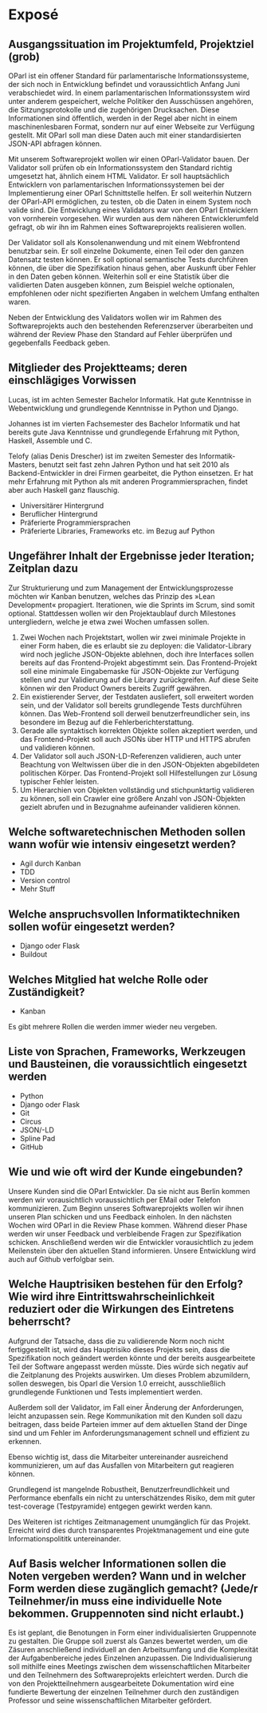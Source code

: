 # Exposé

## Ausgangssituation im Projektumfeld, Projektziel (grob)

OParl ist ein offener Standard für parlamentarische Informationssysteme, der sich noch in Entwicklung befindet und voraussichtlich Anfang Juni verabschiedet wird. In einem parlamentarischen Informationssystem wird unter anderem gespeichert, welche Politiker den Ausschüssen angehören, die Sitzungsprotokolle und die zugehörigen Drucksachen. Diese Informationen sind öffentlich, werden in der Regel aber nicht in einem maschinenlesbaren Format, sondern nur auf einer Webseite zur Verfügung gestellt. Mit OParl soll man diese Daten auch mit einer standardisierten JSON-API abfragen können.

Mit unserem Softwareprojekt wollen wir einen OParl-Validator bauen. Der Validator soll prüfen ob ein Informationssystem den Standard richtig umgesetzt hat, ähnlich einem HTML Validator. Er soll hauptsächlich Entwicklern von parlamentarischen Informationssystemen bei der Implementierung einer OParl Schnittstelle helfen. Er soll weiterhin Nutzern der OParl-API ermöglichen, zu testen, ob die Daten in einem System noch valide sind. Die Entwicklung eines Validators war von den OParl Entwicklern von vornherein vorgesehen. Wir wurden aus dem näheren Entwicklerumfeld gefragt, ob wir ihn im Rahmen eines Softwareprojekts realisieren wollen.

Der Validator soll als Konsolenanwendung und mit einem Webfrontend benutzbar sein. Er soll einzelne Dokumente, einen Teil oder den ganzen Datensatz testen können. Er soll optional semantische Tests durchführen können, die über die Spezifikation hinaus gehen, aber Auskunft über Fehler in den Daten geben können. Weiterhin soll er eine Statistik über die validierten Daten ausgeben können, zum Beispiel welche optionalen, empfohlenen oder nicht spezifierten Angaben in welchem Umfang enthalten waren.

Neben der Entwicklung des Validators wollen wir im Rahmen des Softwareprojekts auch den bestehenden Referenzserver überarbeiten und während der Review Phase den Standard auf Fehler überprüfen und gegebenfalls Feedback geben.


## Mitglieder des Projektteams; deren einschlägiges Vorwissen

Lucas, ist im achten Semester Bachelor Informatik. Hat gute
Kenntnisse in Webentwicklung und grundlegende Kenntnisse in Python
und Django.

Johannes ist im vierten Fachsemester des Bachelor Informatik und hat bereits gute Java Kenntnisse und grundlegende Erfahrung mit Python, Haskell, Assemble und C. 

Telofy (alias Denis Drescher) ist im zweiten Semester des Informatik-Masters,
benutzt seit fast zehn Jahren Python und hat seit 2010 als Backend-Entwickler
in drei Firmen gearbeitet, die Python einsetzen. Er hat mehr Erfahrung
mit Python als mit anderen Programmiersprachen, findet aber auch Haskell
ganz flauschig.

- Universitärer Hintergrund
- Beruflicher Hintergrund
- Präferierte Programmiersprachen
- Präferierte Libraries, Frameworks etc. im Bezug auf Python


## Ungefährer Inhalt der Ergebnisse jeder Iteration; Zeitplan dazu
    
Zur Strukturierung und zum Management der Entwicklungsprozesse möchten wir
Kanban benutzen, welches das Prinzip des »Lean Development« propagiert.
Iterationen, wie die Sprints im Scrum, sind somit optional. Stattdessen
wollen wir den Projektaublauf durch Milestones untergliedern, welche je etwa
zwei Wochen umfassen sollen.

1. Zwei Wochen nach Projektstart, wollen wir zwei minimale Projekte in einer
   Form haben, die es erlaubt sie zu deployen: die Validator-Library wird noch
   jegliche JSON-Objekte ablehnen, doch ihre Interfaces sollen bereits auf das
   Frontend-Projekt abgestimmt sein. Das Frontend-Projekt soll eine minimale
   Eingabemaske für JSON-Objekte zur Verfügung stellen und zur Validierung auf
   die Library zurückgreifen. Auf diese Seite können wir den Product Owners
   bereits Zugriff gewähren.
2. Ein existierender Server, der Testdaten ausliefert, soll erweitert worden
   sein, und der Validator soll bereits grundlegende Tests durchführen können. 
   Das Web-Frontend soll derweil benutzerfreundlicher sein, ins besondere im
   Bezug auf die Fehlerberichterstattung.
3. Gerade alle syntaktisch korrekten Objekte sollen akzeptiert werden, und das
   Frontend-Projekt soll auch JSONs über HTTP und HTTPS abrufen und validieren
   können.
4. Der Validator soll auch JSON-LD-Referenzen validieren, auch unter Beachtung
   von Weltwissen über die in den
   JSON-Objekten abgebildeten politischen Körper. Das Frontend-Projekt soll
   Hilfestellungen zur Lösung typischer Fehler leisten.
5. Um Hierarchien von Objekten vollständig und stichpunktartig validieren zu können,
   soll ein Crawler eine größere Anzahl von JSON-Objekten gezielt abrufen und in
   Bezugnahme aufeinander validieren können.


## Welche softwaretechnischen Methoden sollen wann wofür wie intensiv eingesetzt werden?

- Agil durch Kanban
- TDD
- Version control
- Mehr Stuff


## Welche anspruchsvollen Informatiktechniken sollen wofür eingesetzt werden?

- Django oder Flask
- Buildout


## Welches Mitglied hat welche Rolle oder Zuständigkeit?

- Kanban

Es gibt mehrere Rollen die werden immer wieder neu vergeben.


## Liste von Sprachen, Frameworks, Werkzeugen und Bausteinen, die voraussichtlich eingesetzt werden
    
- Python
- Django oder Flask
- Git
- Circus
- JSON/-LD
- Spline Pad
- GitHub


## Wie und wie oft wird der Kunde eingebunden?

Unsere Kunden sind die OParl Entwickler. Da sie nicht aus Berlin kommen werden wir vorausichtlich voraussichtlich per EMail oder Telefon kommunizieren.
Zum Beginn unseres Softwareprojekts wollen wir ihnen unseren Plan schicken und uns Feedback einholen. In den nächsten Wochen wird OParl in die Review Phase kommen. Während dieser Phase werden wir unser Feedback und verbleibende Fragen zur Spezifikation schicken. Anschließend werden wir die Entwickler vorausichtlich zu jedem Meilenstein über den aktuellen Stand informieren.
Unsere Entwicklung wird auch auf Github verfolgbar sein.


## Welche Hauptrisiken bestehen für den Erfolg? Wie wird ihre Eintrittswahrscheinlichkeit reduziert oder die Wirkungen des Eintretens beherrscht?

Aufgrund der Tatsache, dass die zu validierende Norm noch nicht fertiggestellt ist, wird das Hauptrisiko dieses Projekts sein, dass die Spezifikation noch geändert werden könnte und der bereits ausgearbeitete Teil der Software angepasst werden müsste. Dies würde sich negativ auf die Zeitplanung des Projekts auswirken. Um dieses Problem abzumildern, sollen deswegen, bis Oparl die Version 1.0 erreicht, ausschließlich grundlegende Funktionen und Tests implementiert werden.

Außerdem soll der Validator, im Fall einer Änderung der Anforderungen, leicht anzupassen sein. Rege Kommunikation mit den Kunden soll dazu beitragen, dass beide Parteien immer auf dem aktuellen Stand der Dinge sind und um Fehler im Anforderungsmanagement schnell und effizient zu erkennen. 

Ebenso wichtig ist, dass die Mitarbeiter untereinander ausreichend kommunizieren, um auf das Ausfallen von Mitarbeitern gut reagieren können. 

Grundlegend ist mangelnde Robustheit, Benutzerfreundlichkeit und Performance ebenfalls ein nicht zu unterschätzendes Risiko, dem mit guter test-coverage (Testpyramide) entgegen gewirkt werden kann. 

Des Weiteren ist richtiges Zeitmanagement unumgänglich für das Projekt. Erreicht wird dies durch transparentes Projektmanagement und eine gute Informationspolititk untereinander.


## Auf Basis welcher Informationen sollen die Noten vergeben werden? Wann und in welcher Form werden diese zugänglich gemacht? (Jede/r Teilnehmer/in muss eine individuelle Note bekommen. Gruppennoten sind nicht erlaubt.)

Es ist geplant, die Benotungen in Form einer individualisierten Gruppennote zu gestalten. Die Gruppe soll zuerst als Ganzes bewertet werden, um die Zäsuren anschließend individuell an den Arbeitsumfang und die Komplexität der Aufgabenbereiche jedes Einzelnen anzupassen. Die Individualisierung soll mithilfe eines Meetings zwischen dem wissenschaftlichen Mitarbeiter und den Teilnehmern des Softwareprojekts erleichtert werden. Durch die von den Projektteilnehmern ausgearbeitete Dokumentation wird eine fundierte Bewertung der einzelnen Teilnehmer durch den zuständigen Professor und seine wissenschaftlichen Mitarbeiter gefördert.
